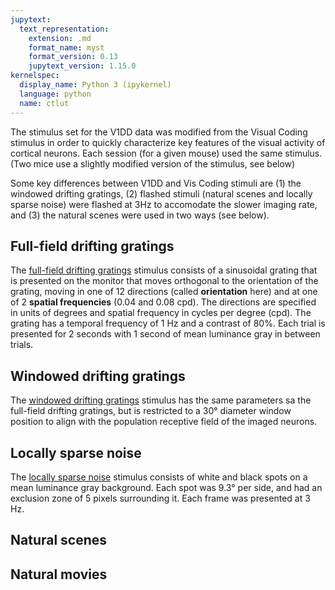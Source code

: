 ```yaml
---
jupytext:
  text_representation:
    extension: .md
    format_name: myst
    format_version: 0.13
    jupytext_version: 1.15.0
kernelspec:
  display_name: Python 3 (ipykernel)
  language: python
  name: ctlut
---
```


The stimulus set for the V1DD data was modified from the Visual Coding stimulus in order to quickly characterize key features of the visual activity of cortical neurons. Each session (for a given mouse) used the same stimulus. (Two mice use a slightly modified version of the stimulus, see below)

Some key differences between V1DD and Vis Coding stimuli are (1) the windowed drifting gratings, (2) flashed stimuli (natural scenes and locally sparse noise) were flashed at 3Hz to accomodate the slower imaging rate, and (3) the natural scenes were used in two ways (see below).

## Full-field drifting gratings
The [full-field drifting gratings](drifting-gratings) stimulus consists of a sinusoidal grating that is presented on the monitor that moves orthogonal to the orientation of the grating, moving in one of 12 directions (called <b>orientation</b> here) and at one of 2 <b>spatial frequencies</b> (0.04 and 0.08 cpd). The directions are specified in units of degrees and spatial frequency in cycles per degree (cpd). The grating has a temporal frequency of 1 Hz and a contrast of 80%.
Each trial is presented for 2 seconds with 1 second of mean luminance gray in between trials.

## Windowed drifting gratings
The [windowed drifting gratings](difting-gratings-windowed) stimulus has the same parameters sa the full-field drifting gratings, but is restricted to a 30° diameter window position to align with the population receptive field of the imaged neurons.

## Locally sparse noise
The [locally sparse noise](locally-sparse-noise) stimulus consists of white and black spots on a mean luminance gray background. Each spot was 9.3° per side, and had an exclusion zone of 5 pixels surrounding it. Each frame was presented at 3 Hz.

## Natural scenes


## Natural movies
